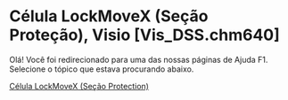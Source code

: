 
# Célula LockMoveX (Seção Proteção), Visio [Vis_DSS.chm640]

Olá! Você foi redirecionado para uma das nossas páginas de Ajuda F1. Selecione o tópico que estava procurando abaixo.

[Célula LockMoveX (Seção Protection)](http://msdn.microsoft.com/library/48ceeeed-66ae-a81f-2aee-f0010102dfb7%28Office.15%29.aspx)
